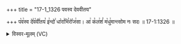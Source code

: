 +++
title = "17-1_1326 पवस्व देववीतय"

+++
प꣡व꣢स्व दे꣣व꣡वी꣢तय꣣ इ꣢न्दो꣣ धा꣡रा꣢भि꣣रो꣡ज꣢सा। आ꣢ क꣣ल꣢शं꣣ म꣡धु꣢मान्त्सोम नः सदः ॥ 17-1:1326 ॥

<details><summary>विस्वर-मूलम् (VC)</summary>

पवस्व देववीतय इन्दो धाराभिरोजसा । आ कलशं मधुमान्त्सोम नः सदः ॥१३२६॥
</details>